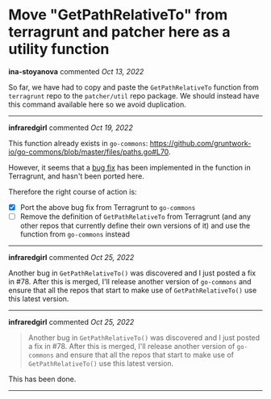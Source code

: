 # Move "GetPathRelativeTo" from terragrunt and patcher here as a utility function

**ina-stoyanova** commented *Oct 13, 2022*

So far, we have had to copy and paste the `GetPathRelativeTo` function from `terragrunt` repo to the `patcher/util` repo package. We should instead have this command available here so we avoid duplication.
<br />
***


**infraredgirl** commented *Oct 19, 2022*

This function already exists in `go-commons`: https://github.com/gruntwork-io/go-commons/blob/master/files/paths.go#L70.

However, it seems that a [bug fix](https://github.com/gruntwork-io/terragrunt/pull/100) has been implemented in the function in Terragrunt, and hasn't been ported here.

Therefore the right course of action is:

- [x] Port the above bug fix from Terragrunt to `go-commons`
- [ ] Remove the definition of `GetPathRelativeTo` from Terragrunt (and any other repos that currently define their own versions of it) and use the function from `go-commons` instead

***

**infraredgirl** commented *Oct 25, 2022*

Another bug in `GetPathRelativeTo()` was discovered and I just posted a fix in #78. After this is merged, I'll release another version of `go-commons` and ensure that all the repos that start to make use of `GetPathRelativeTo()` use this latest version.
***

**infraredgirl** commented *Oct 25, 2022*

> Another bug in `GetPathRelativeTo()` was discovered and I just posted a fix in #78. After this is merged, I'll release another version of `go-commons` and ensure that all the repos that start to make use of `GetPathRelativeTo()` use this latest version.

This has been done.
***

